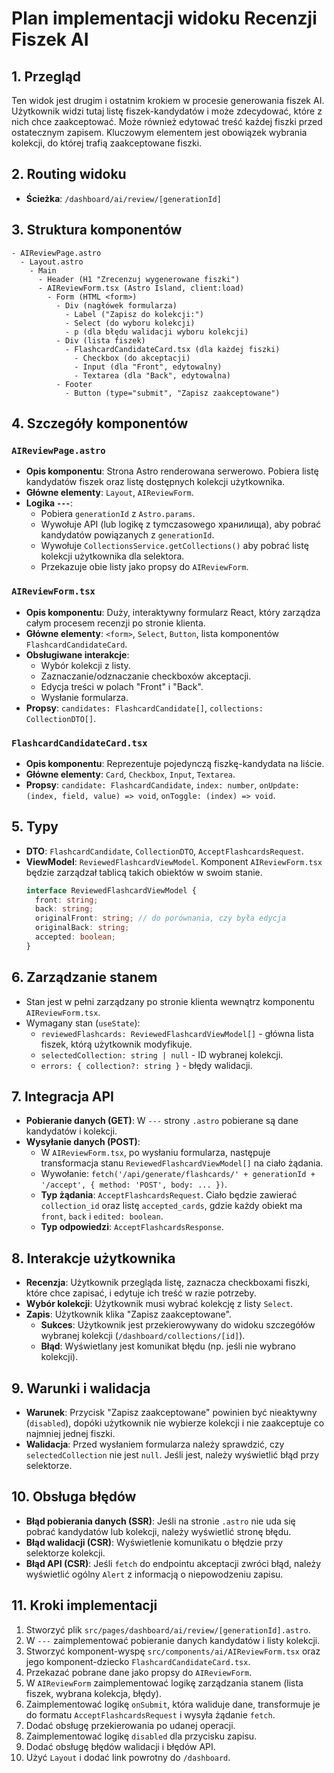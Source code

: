 # Plan implementacji widoku Recenzji Fiszek AI

## 1. Przegląd

Ten widok jest drugim i ostatnim krokiem w procesie generowania fiszek AI. Użytkownik widzi tutaj listę fiszek-kandydatów i może zdecydować, które z nich chce zaakceptować. Może również edytować treść każdej fiszki przed ostatecznym zapisem. Kluczowym elementem jest obowiązek wybrania kolekcji, do której trafią zaakceptowane fiszki.

## 2. Routing widoku

- **Ścieżka**: `/dashboard/ai/review/[generationId]`

## 3. Struktura komponentów

```
- AIReviewPage.astro
  - Layout.astro
    - Main
      - Header (H1 "Zrecenzuj wygenerowane fiszki")
      - AIReviewForm.tsx (Astro Island, client:load)
        - Form (HTML <form>)
          - Div (nagłówek formularza)
            - Label ("Zapisz do kolekcji:")
            - Select (do wyboru kolekcji)
            - p (dla błędu walidacji wyboru kolekcji)
          - Div (lista fiszek)
            - FlashcardCandidateCard.tsx (dla każdej fiszki)
              - Checkbox (do akceptacji)
              - Input (dla "Front", edytowalny)
              - Textarea (dla "Back", edytowalna)
          - Footer
            - Button (type="submit", "Zapisz zaakceptowane")
```

## 4. Szczegóły komponentów

### `AIReviewPage.astro`

- **Opis komponentu**: Strona Astro renderowana serwerowo. Pobiera listę kandydatów fiszek oraz listę dostępnych kolekcji użytkownika.
- **Główne elementy**: `Layout`, `AIReviewForm`.
- **Logika `---`**:
  - Pobiera `generationId` z `Astro.params`.
  - Wywołuje API (lub logikę z tymczasowego хранилища), aby pobrać kandydatów powiązanych z `generationId`.
  - Wywołuje `CollectionsService.getCollections()` aby pobrać listę kolekcji użytkownika dla selektora.
  - Przekazuje obie listy jako propsy do `AIReviewForm`.

### `AIReviewForm.tsx`

- **Opis komponentu**: Duży, interaktywny formularz React, który zarządza całym procesem recenzji po stronie klienta.
- **Główne elementy**: `<form>`, `Select`, `Button`, lista komponentów `FlashcardCandidateCard`.
- **Obsługiwane interakcje**:
  - Wybór kolekcji z listy.
  - Zaznaczanie/odznaczanie checkboxów akceptacji.
  - Edycja treści w polach "Front" i "Back".
  - Wysłanie formularza.
- **Propsy**: `candidates: FlashcardCandidate[]`, `collections: CollectionDTO[]`.

### `FlashcardCandidateCard.tsx`

- **Opis komponentu**: Reprezentuje pojedynczą fiszkę-kandydata na liście.
- **Główne elementy**: `Card`, `Checkbox`, `Input`, `Textarea`.
- **Propsy**: `candidate: FlashcardCandidate`, `index: number`, `onUpdate: (index, field, value) => void`, `onToggle: (index) => void`.

## 5. Typy

- **DTO**: `FlashcardCandidate`, `CollectionDTO`, `AcceptFlashcardsRequest`.
- **ViewModel**: `ReviewedFlashcardViewModel`. Komponent `AIReviewForm.tsx` będzie zarządzał tablicą takich obiektów w swoim stanie.
  ```typescript
  interface ReviewedFlashcardViewModel {
    front: string;
    back: string;
    originalFront: string; // do porównania, czy była edycja
    originalBack: string;
    accepted: boolean;
  }
  ```

## 6. Zarządzanie stanem

- Stan jest w pełni zarządzany po stronie klienta wewnątrz komponentu `AIReviewForm.tsx`.
- Wymagany stan (`useState`):
  - `reviewedFlashcards: ReviewedFlashcardViewModel[]` - główna lista fiszek, którą użytkownik modyfikuje.
  - `selectedCollection: string | null` - ID wybranej kolekcji.
  - `errors: { collection?: string }` - błędy walidacji.

## 7. Integracja API

- **Pobieranie danych (GET)**: W `---` strony `.astro` pobierane są dane kandydatów i kolekcji.
- **Wysyłanie danych (POST)**:
  - W `AIReviewForm.tsx`, po wysłaniu formularza, następuje transformacja stanu `ReviewedFlashcardViewModel[]` na ciało żądania.
  - Wywołanie: `fetch('/api/generate/flashcards/' + generationId + '/accept', { method: 'POST', body: ... })`.
  - **Typ żądania**: `AcceptFlashcardsRequest`. Ciało będzie zawierać `collection_id` oraz listę `accepted_cards`, gdzie każdy obiekt ma `front`, `back` i `edited: boolean`.
  - **Typ odpowiedzi**: `AcceptFlashcardsResponse`.

## 8. Interakcje użytkownika

- **Recenzja**: Użytkownik przegląda listę, zaznacza checkboxami fiszki, które chce zapisać, i edytuje ich treść w razie potrzeby.
- **Wybór kolekcji**: Użytkownik musi wybrać kolekcję z listy `Select`.
- **Zapis**: Użytkownik klika "Zapisz zaakceptowane".
  - **Sukces**: Użytkownik jest przekierowywany do widoku szczegółów wybranej kolekcji (`/dashboard/collections/[id]`).
  - **Błąd**: Wyświetlany jest komunikat błędu (np. jeśli nie wybrano kolekcji).

## 9. Warunki i walidacja

- **Warunek**: Przycisk "Zapisz zaakceptowane" powinien być nieaktywny (`disabled`), dopóki użytkownik nie wybierze kolekcji i nie zaakceptuje co najmniej jednej fiszki.
- **Walidacja**: Przed wysłaniem formularza należy sprawdzić, czy `selectedCollection` nie jest `null`. Jeśli jest, należy wyświetlić błąd przy selektorze.

## 10. Obsługa błędów

- **Błąd pobierania danych (SSR)**: Jeśli na stronie `.astro` nie uda się pobrać kandydatów lub kolekcji, należy wyświetlić stronę błędu.
- **Błąd walidacji (CSR)**: Wyświetlenie komunikatu o błędzie przy selektorze kolekcji.
- **Błąd API (CSR)**: Jeśli `fetch` do endpointu akceptacji zwróci błąd, należy wyświetlić ogólny `Alert` z informacją o niepowodzeniu zapisu.

## 11. Kroki implementacji

1. Stworzyć plik `src/pages/dashboard/ai/review/[generationId].astro`.
2. W `---` zaimplementować pobieranie danych kandydatów i listy kolekcji.
3. Stworzyć komponent-wyspę `src/components/ai/AIReviewForm.tsx` oraz jego komponent-dziecko `FlashcardCandidateCard.tsx`.
4. Przekazać pobrane dane jako propsy do `AIReviewForm`.
5. W `AIReviewForm` zaimplementować logikę zarządzania stanem (lista fiszek, wybrana kolekcja, błędy).
6. Zaimplementować logikę `onSubmit`, która waliduje dane, transformuje je do formatu `AcceptFlashcardsRequest` i wysyła żądanie `fetch`.
7. Dodać obsługę przekierowania po udanej operacji.
8. Zaimplementować logikę `disabled` dla przycisku zapisu.
9. Dodać obsługę błędów walidacji i błędów API.
10. Użyć `Layout` i dodać link powrotny do `/dashboard`.
